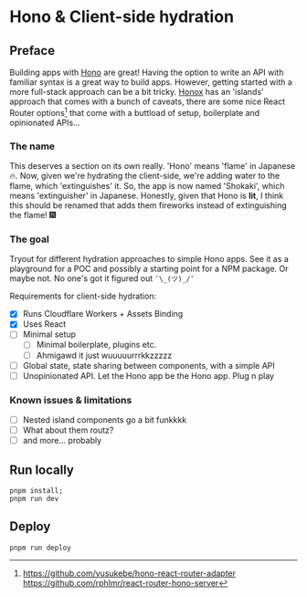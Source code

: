 # Hono & Client-side hydration

## Preface

Building apps with [Hono](https://hono.dev) are great! Having the option to
write an API with familiar syntax is a great way to build apps. However, getting
started with a more full-stack approach can be a bit tricky.
[Honox](https://github.com/honojs/honox) has an 'islands' approach that comes
with a bunch of caveats, there are some nice React Router options[^1] that come
with a buttload of setup, boilerplate and opinionated APIs...

[^1]: https://github.com/yusukebe/hono-react-router-adapter  
  https://github.com/rphlmr/react-router-hono-server

### The name

This deserves a section on its own really. 'Hono' means 'flame' in Japanese 🔥.
Now, given we're hydrating the client-side, we're adding water to the flame,
which 'extinguishes' it. So, the app is now named 'Shokaki', which means
'extinguisher' in Japanese.
Honestly, given that Hono is **lit**, I think this should be renamed that adds
them fireworks instead of extinguishing the flame! 🎆

### The goal

Tryout for different hydration approaches to simple Hono apps. See it as a
playground for a POC and possibly a starting point for a NPM package. Or maybe
not. No one's got it figured out `¯\_(ツ)_/¯`

Requirements for client-side hydration:
- [x] Runs Cloudflare Workers + Assets Binding
- [x] Uses React
- [ ] Minimal setup
  - [ ] Minimal boilerplate, plugins etc.
  - [ ] Ahmigawd it just wuuuuurrrkkzzzzz
- [ ] Global state, state sharing between components, with a simple API
- [ ] Unopinionated API. Let the Hono app be the Hono app. Plug n play

### Known issues & limitations

- [ ] Nested island components go a bit funkkkk
- [ ] What about them routz?
- [ ] and more... probably

## Run locally

```shell
pnpm install;
pnpm run dev
```

## Deploy

```
pnpm run deploy
```
